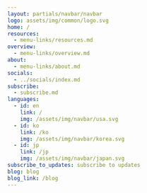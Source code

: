```yaml
---
layout: partials/navbar/navbar
logo: assets/img/common/logo.svg
home: /
resources:
  - menu-links/resources.md
overview:
  - menu-links/overview.md
about:
  - menu-links/about.md
socials:
  - ../socials/index.md
subscribe:
  - subscribe.md
languages:
  - id: en
    link: /
    img: /assets/img/navbar/usa.svg
  - id: ko
    link: /ko
    img: /assets/img/navbar/korea.svg
  - id: jp
    link: /jp
    img: /assets/img/navbar/japan.svg
subscribe_to_updates: subscribe to updates
blog: blog
blog_link: /blog
---
```

